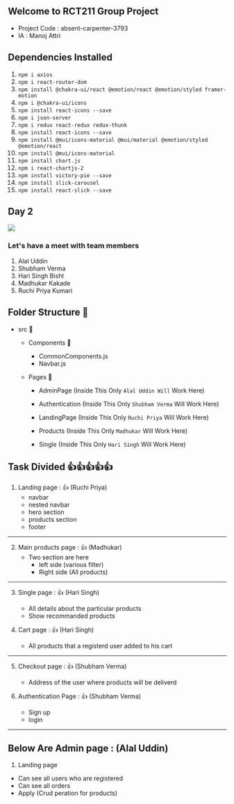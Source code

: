 ## Welcome to RCT211 Group Project

 - Project Code : absent-carpenter-3793
 - IA : Manoj Attri

## Dependencies Installed 

1. `npm i axios`
2. `npm i react-router-dom`
3. `npm install @chakra-ui/react @emotion/react @emotion/styled framer-motion`
4. `npm i @chakra-ui/icons`
5. `npm install react-icons --save`
6. `npm i json-server`
7. `npm i redux react-redux redux-thunk`
8. `npm install react-icons --save`
9. `npm install @mui/icons-material @mui/material @emotion/styled @emotion/react`
10. `npm install @mui/icons-material`
11. `npm install chart.js`
12. `npm i react-chartjs-2`
13. `npm install victory-pie --save`
14. `npm install slick-carousel`
15. `npm install react-slick --save`


## Day 2

![](./Admin%20Panel%20Structure.png)

### Let's have a meet with team members

1. Alal Uddin 
2. Shubham Verma
3. Hari Singh Bisht
4. Madhukar Kakade
5. Ruchi Priya Kumari

## Folder Structure 📂

- src 📂
  - Components 📂
     - CommonComponents.js
     - Navbar.js

  - Pages 📂

     - AdminPage (Inside This Only `Alal Uddin Will` Work Here)   

     - Authentication (Inside This Only `Shubham Verma` Will Work Here)   

     - LandingPage (Inside This Only `Ruchi Priya` Will Work Here)   

     - Products (Inside This Only `Madhukar` Will Work Here)  

     - Single (Inside This Only `Hari Singh` Will Work Here)  
 

## Task Divided 👍👍👍👍👍

1. Landing page : 👍 (Ruchi Priya)
    - navbar 
    - nested navbar
    - hero section
    - products section 
    - footer

---

2. Main products page : 👍 (Madhukar)
   - Two section are here 
       - left side (various filter)   
       - Right side (All products)


---

3. Single page : 👍 (Hari Singh)
   - All details about the particular products
   - Show recommanded products

4. Cart page : 👍 (Hari Singh)
   - All products that a registerd user added to his cart


---

5. Checkout page : 👍 (Shubham Verma)
    - Address of the user where products will be deliverd

6. Authentication Page : 👍 (Shubham Verma)
    - Sign up
    - login


 ---   

## Below Are Admin page : (Alal Uddin)

1. Landing page
  - Can see all users who are registered
  - Can see all orders
  - Apply (Crud peration for products)

